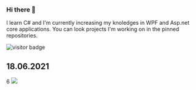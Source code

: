 ### Hi there 👋
I learn C# and I'm currently increasing my knoledges in WPF and Asp.net core applications.
You can look projects I'm working on in the pinned repositories.

![visitor badge](https://visitor-badge.glitch.me/badge?page_id=AlexRajvandary) 
## 18.06.2021   
6
![](https://estruyf-github.azurewebsites.net/api/VisitorHit?user=AlexRajvandary&repo=AlexRajvandary&countColorcountColor&countColor=%237B1E7A)





<!--
**AlexRajvandary/AlexRajvandary** is a ✨ _special_ ✨ repository because its `README.md` (this file) appears on your GitHub profile.

Here are some ideas to get you started:

- 🔭 I’m currently working on ...
- 🌱 I’m currently learning ...
- 👯 I’m looking to collaborate on ...
- 🤔 I’m looking for help with ...
- 💬 Ask me about ...
- 📫 How to reach me: ...
- 😄 Pronouns: ...
- ⚡ Fun fact: ...
-->
